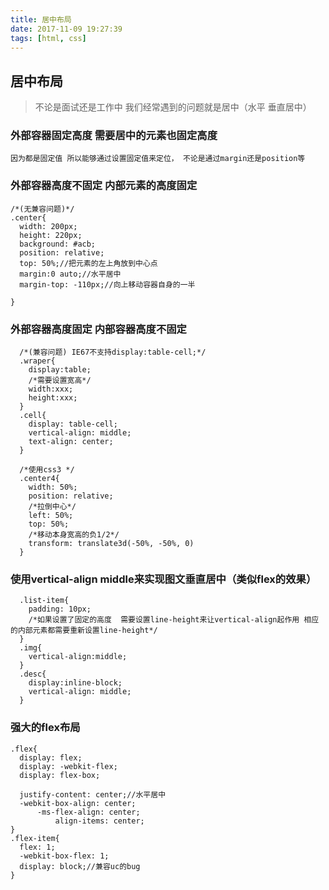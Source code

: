 ```yaml
---
title: 居中布局
date: 2017-11-09 19:27:39
tags: [html, css]
---
```


## 居中布局

> 不论是面试还是工作中 我们经常遇到的问题就是居中（水平 垂直居中）

### 外部容器固定高度 需要居中的元素也固定高度
```
因为都是固定值 所以能够通过设置固定值来定位， 不论是通过margin还是position等
```
### 外部容器高度不固定 内部元素的高度固定

```
/*(无兼容问题)*/
.center{
  width: 200px;
  height: 220px;
  background: #acb;
  position: relative;
  top: 50%;//把元素的左上角放到中心点
  margin:0 auto;//水平居中
  margin-top: -110px;//向上移动容器自身的一半

}
```

### 外部容器高度固定 内部容器高度不固定

```
  /*(兼容问题) IE67不支持display:table-cell;*/
  .wraper{
    display:table;
    /*需要设置宽高*/
    width:xxx;
    height:xxx;
  }
  .cell{
    display: table-cell;
    vertical-align: middle;
    text-align: center;
  }
```

```
  /*使用css3 */
  .center4{
    width: 50%;
    position: relative;
    /*拉倒中心*/
    left: 50%;
    top: 50%;
    /*移动本身宽高的负1/2*/
    transform: translate3d(-50%, -50%, 0)
  }
```

### 使用vertical-align middle来实现图文垂直居中（类似flex的效果）

```
  .list-item{
    padding: 10px;
    /*如果设置了固定的高度  需要设置line-height来让vertical-align起作用 相应的内部元素都需要重新设置line-height*/
  }
  .img{
    vertical-align:middle;
  }
  .desc{
    display:inline-block;
    vertical-align: middle;
  }
```

### 强大的flex布局
```
.flex{
  display: flex;
  display: -webkit-flex;
  display: flex-box;

  justify-content: center;//水平居中
  -webkit-box-align: center;
      -ms-flex-align: center;
          align-items: center;
}
.flex-item{
  flex: 1;
  -webkit-box-flex: 1;
  display: block;//兼容uc的bug
}
```

